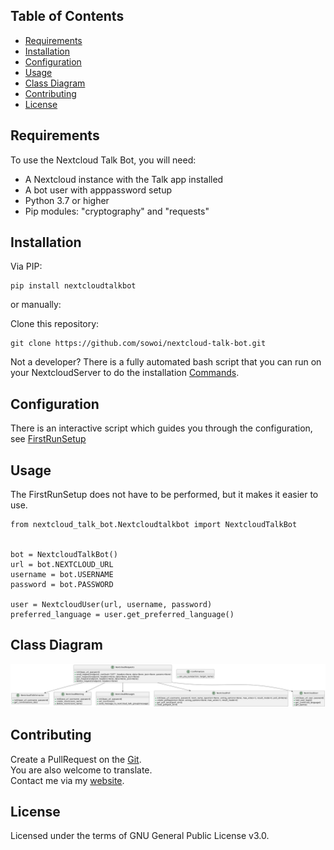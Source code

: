 


## Table of Contents
- [Requirements](#requirements)
- [Installation](#installation)
- [Configuration](#configuration)
- [Usage](#usage)
- [Class Diagram](#diagram)
- [Contributing](#contributing)
- [License](#license)

## Requirements
<a id='requirements'></a>
To use the Nextcloud Talk Bot, you will need:

 - A Nextcloud instance with the Talk app installed
 - A bot user with apppassword setup
 - Python 3.7 or higher
 - Pip modules: "cryptography" and "requests"



## Installation
<a id='installation'></a>

Via PIP:

```
pip install nextcloudtalkbot
```

or manually:

Clone this repository:

```
git clone https://github.com/sowoi/nextcloud-talk-bot.git
```

Not a developer?
There is a fully automated bash script that you can run on your NextcloudServer to do the installation [Commands](Commands).


## Configuration
<a id='configuration'></a>

There is an interactive script which guides you through the configuration, see [FirstRunSetup](FirstRunSetup)



## Usage
<a id='usage'></a>
The FirstRunSetup does not have to be performed, but it makes it easier to use.

```
from nextcloud_talk_bot.Nextcloudtalkbot import NextcloudTalkBot


bot = NextcloudTalkBot()
url = bot.NEXTCLOUD_URL
username = bot.USERNAME
password = bot.PASSWORD

user = NextcloudUser(url, username, password)
preferred_language = user.get_preferred_language()

```

## Class Diagram
<a id='diagarm'></a>

![ClassDiagram](./diagrams/ClassDiagram.png)


## Contributing
<a id='contributing'></a>

Create a PullRequest on the [Git](https://github.com/sowoi/nextcloud-talk-bot).  
You are also welcome to translate.  
Contact me via my [website](https://okxo.de).  

## License

Licensed under the terms of GNU General Public License v3.0.


